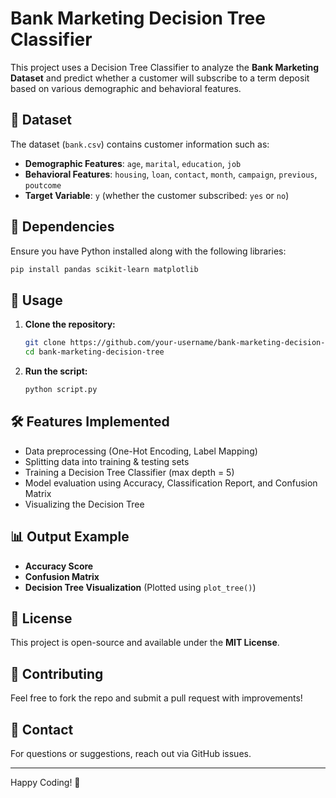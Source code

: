 # Bank Marketing Decision Tree Classifier

This project uses a Decision Tree Classifier to analyze the **Bank Marketing Dataset** and predict whether a customer will subscribe to a term deposit based on various demographic and behavioral features.

## 📂 Dataset
The dataset (`bank.csv`) contains customer information such as:
- **Demographic Features**: `age`, `marital`, `education`, `job`
- **Behavioral Features**: `housing`, `loan`, `contact`, `month`, `campaign`, `previous`, `poutcome`
- **Target Variable**: `y` (whether the customer subscribed: `yes` or `no`)

## 📌 Dependencies
Ensure you have Python installed along with the following libraries:

```bash
pip install pandas scikit-learn matplotlib
```

## 🚀 Usage
1. **Clone the repository:**
   ```bash
   git clone https://github.com/your-username/bank-marketing-decision-tree.git
   cd bank-marketing-decision-tree
   ```
2. **Run the script:**
   ```bash
   python script.py
   ```

## 🛠 Features Implemented
- Data preprocessing (One-Hot Encoding, Label Mapping)
- Splitting data into training & testing sets
- Training a Decision Tree Classifier (max depth = 5)
- Model evaluation using Accuracy, Classification Report, and Confusion Matrix
- Visualizing the Decision Tree

## 📊 Output Example
- **Accuracy Score**
- **Confusion Matrix**
- **Decision Tree Visualization** (Plotted using `plot_tree()`)

## 📜 License
This project is open-source and available under the **MIT License**.

## 🤝 Contributing
Feel free to fork the repo and submit a pull request with improvements!

## 📧 Contact
For questions or suggestions, reach out via GitHub issues.

---
Happy Coding! 🚀

